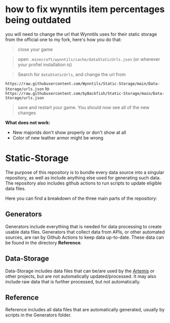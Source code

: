 # how to fix wynntils item percentages being outdated
you will need to change the url that Wynntils uses for their static storage from the official one to my fork, here's how you do that:

> close your game

> open `.minecraft/wynntils/cache/dataStaticUrls.json` (or wherever your profiel installation is)

> Search for `dataStaticUrls`, and change the url from 

`https://raw.githubusercontent.com/Wynntils/Static-Storage/main/Data-Storage/urls.json`
to
`https://raw.githubusercontent.com/byBackfish/Static-Storage/main/Data-Storage/urls.json`

> save and restart your game. You should now see all of the new changes

**What does not work:**
- New majorids don't show properly or don't show at all
- Color of new leather armor might be wrong


# Static-Storage

The purpose of this repository is to bundle every data source into a singular repository, as well as include anything else used for generating such data. The repository also includes github actions to run scripts to update eligible data files.

Here you can find a breakdown of the three main parts of the repository:

## Generators
Generators include everything that is needed for data processing to create usable data files. Generators that collect data from APIs, or other automated sources, are ran by Github Actions to keep data up-to-date. These data can be found in the directory **Reference**.

## Data-Storage
Data-Storage includes data files that can be/are used by the [Artemis](https://github.com/Wynntils/Artemis) or other projects, but are not automatically updated/processed. It may also include raw data that is further processed, but not automatically.

## Reference
Reference includes all data files that are automatically generated, usually by scripts in the Generators folder.
